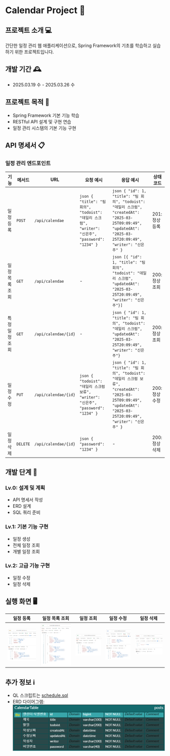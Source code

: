 # Calendar Project 📅

## 프로젝트 소개 💻

간단한 일정 관리 웹 애플리케이션으로, Spring Framework의 기초를 학습하고 실습하기 위한 프로젝트입니다.

## 개발 기간 🕰️

- 2025.03.19 수 - 2025.03.26 수

## 프로젝트 목적 🎯

- Spring Framework 기본 기능 학습
- RESTful API 설계 및 구현 연습
- 일정 관리 시스템의 기본 기능 구현

## API 명세서 📋

### 일정 관리 엔드포인트

| 기능 | 메서드 | URL | 요청 예시 | 응답 예시 | 상태 코드 |
|------|--------|-----|-----------|-----------|-----------|
| 일정 등록 | `POST` | `/api/calendae` | ```json { "title": "팀 회의", "todoist": "데일리 스크럼", "writer": "신은주", "password": "1234" }``` | ```json { "id": 1, "title": "팀 회의", "todoist": "데일리 스크럼", "createdAt": "2025-03-25T09:09:49", "updatedAt": "2025-03-25T20:09:49", "writer": "신은주" }``` | 201: 정상 등록 |
| 일정 목록 조회 | `GET` | `/api/calendae` | - | ```json [{ "id": 1, "title": "팀 회의", "todoist": "데일리 스크럼", "updatedAt": "2025-03-25T20:09:49", "writer": "신은주"}]``` | 200: 정상 조회 |
| 특정 일정 조회 | `GET` | `/api/calendae/{id}` | - | ```json { "id": 1, "title": "팀 회의", "todoist": "데일리 스크럼", "updatedAt": "2025-03-25T20:09:49", "writer": "신은주"} ``` | 200: 정상 조회 |
| 일정 수정 | `PUT` | `/api/calendae/{id}` | ```json { "todoist": "데일리 스크럼 보류", "writer": "신은주", "password": "1234" }``` | ```json { "id": 1, "title": "팀 회의", "todoist": "데일리 스크럼 보류", "createdAt": "2025-03-25T09:09:49", "updatedAt": "2025-03-25T20:09:49", "writer": "신은주" }``` | 200: 정상 수정 |
| 일정 삭제 | `DELETE` | `/api/calendae/{id}` | ```json { "password": "1234" }``` | - | 200: 정상 삭제 |

## 개발 단계 🚀

### Lv.0: 설계 및 계획
- API 명세서 작성
- ERD 설계
- SQL 쿼리 준비

### Lv.1: 기본 기능 구현
- 일정 생성
- 전체 일정 조회
- 개별 일정 조회

### Lv.2: 고급 기능 구현
- 일정 수정
- 일정 삭제

## 실행 화면 🖥️

| 일정 등록 | 일정 목록 조회 | 일정 조회 | 일정 수정 | 일정 삭제 |
|----------|--------------|-----------|-----------|-----------|
| ![일정 등록](img/img1.png) | ![일정 목록 조회](img/img2.png) | ![일정 조회](img/img3.png) | ![일정 수정](img/img4.png) | ![일정 삭제](img/img5.png) |

## 추가 정보 ℹ️

- QL 스크립트는 [schedule.sql](schedule.sql)
- ERD 다이어그램: ![ERD](img/img.png)